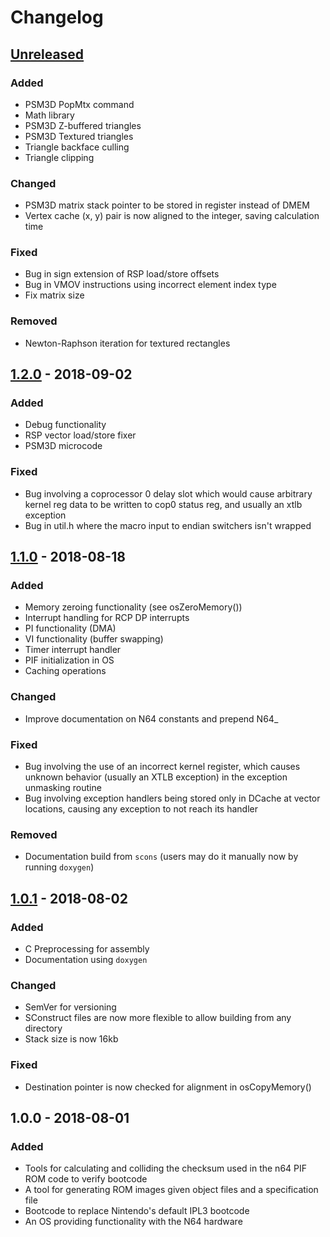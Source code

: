 # Changelog

## [Unreleased](https://github.com/pseudophpt/pseultra/compare/master...develop)

### Added
- PSM3D PopMtx command
- Math library
- PSM3D Z-buffered triangles
- PSM3D Textured triangles
- Triangle backface culling
- Triangle clipping
### Changed
- PSM3D matrix stack pointer to be stored in register instead of DMEM
- Vertex cache (x, y) pair is now aligned to the integer, saving calculation time

### Fixed
- Bug in sign extension of RSP load/store offsets
- Bug in VMOV instructions using incorrect element index type
- Fix matrix size

### Removed
- Newton-Raphson iteration for textured rectangles

## [1.2.0](https://github.com/pseudophpt/pseultra/compare/v1.1.0...v1.2.0) - 2018-09-02

### Added
- Debug functionality
- RSP vector load/store fixer
- PSM3D microcode

### Fixed
- Bug involving a coprocessor 0 delay slot which would cause arbitrary kernel reg data to be written to cop0 status reg, and usually an xtlb exception
- Bug in util.h where the macro input to endian switchers isn't wrapped

## [1.1.0](https://github.com/pseudophpt/pseultra/compare/v1.0.1...v1.1.0) - 2018-08-18

### Added
- Memory zeroing functionality (see osZeroMemory())
- Interrupt handling for RCP DP interrupts
- PI functionality (DMA)
- VI functionality (buffer swapping)
- Timer interrupt handler
- PIF initialization in OS
- Caching operations

### Changed
- Improve documentation on N64 constants and prepend N64_

### Fixed
- Bug involving the use of an incorrect kernel register, which causes unknown behavior (usually an XTLB exception) in the exception unmasking routine
- Bug involving exception handlers being stored only in DCache at vector locations, causing any exception to not reach its handler

### Removed
-  Documentation build from `scons` (users may do it manually now by running `doxygen`)

## [1.0.1](https://github.com/pseudophpt/pseultra/compare/v1.0.0...v1.0.1) - 2018-08-02

### Added
- C Preprocessing for assembly
- Documentation using `doxygen`

### Changed
- SemVer for versioning
- SConstruct files are now more flexible to allow building from any directory
- Stack size is now 16kb

### Fixed
- Destination pointer is now checked for alignment in osCopyMemory()

## 1.0.0 - 2018-08-01

### Added
- Tools for calculating and colliding the checksum used in the n64 PIF ROM code to verify bootcode
- A tool for generating ROM images given object files and a specification file
- Bootcode to replace Nintendo's default IPL3 bootcode
- An OS providing functionality with the N64 hardware
